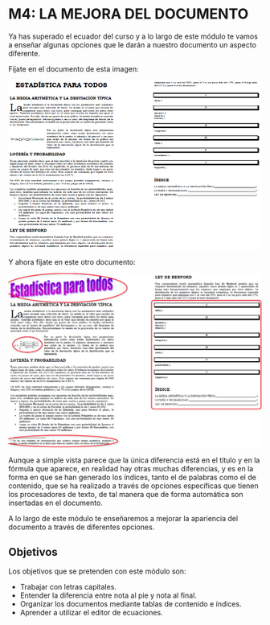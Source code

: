 # M4: LA MEJORA DEL DOCUMENTO

Ya has superado el ecuador del curso y a lo largo de este módulo te vamos a enseñar algunas opciones que le darán a nuestro documento un aspecto diferente.

Fíjate en el documento de esta imagen:


![6.1. Documento de texto. Captura propia.](img/4Imagen_01.jpg)




Y ahora fíjate en este otro documento:


![6.2. Documento mejorado. Captura propia.](img/4Imagen_02.jpg)




Aunque a simple vista parece que la única diferencia está en el título y en la fórmula que aparece, en realidad hay otras muchas diferencias, y es en la forma en que se han generado los índices, tanto el de palabras como el de contenido, que se ha realizado a través de opciones específicas que tienen los procesadores de texto, de tal manera que de forma automática son insertadas en el documento.

A lo largo de este módulo te enseñaremos a mejorar la apariencia del documento a través de diferentes opciones.

## Objetivos

Los objetivos que se pretenden con este módulo son:

*   Trabajar con letras capitales.
*   Entender la diferencia entre nota al pie y nota al final.
*   Organizar los documentos mediante tablas de contenido e índices.
*   Aprender a utilizar el editor de ecuaciones.

